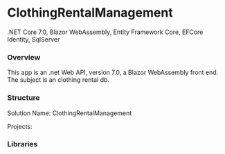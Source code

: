 # ClothingRentalManagement

.NET Core 7.0, Blazor WebAssembly, Entity Framework Core, EFCore Identity, SqlServer

### Overview

This app is an .net Web API, version 7.0, a Blazor WebAssembly front end.  The subject is an clothing rental db.

### Structure
Solution Name: ClothingRentalManagement

Projects:


### Libraries

